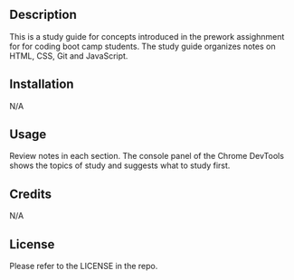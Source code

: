  <Prework-Study-Guide>

## Description

This is a study guide for concepts introduced in the prework assighnment for for  coding boot camp students. The study guide organizes notes on HTML, CSS, Git and JavaScript.

## Installation

N/A

## Usage

Review notes in each section. The console panel of the Chrome DevTools shows the topics of study and suggests what to study first. 

## Credits

N/A

## License

Please refer to the LICENSE in the repo.